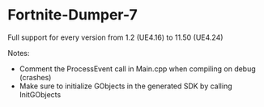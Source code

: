# Fortnite-Dumper-7

Full support for every version from 1.2 (UE4.16) to 11.50 (UE4.24)

Notes:
- Comment the ProcessEvent call in Main.cpp when compiling on debug (crashes)
- Make sure to initialize GObjects in the generated SDK by calling InitGObjects
